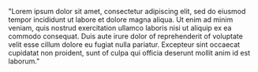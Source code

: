 "Lorem ipsum dolor sit amet, consectetur adipiscing elit, sed do eiusmod tempor incididunt ut labore 
et dolore magna aliqua. Ut enim ad minim veniam, quis nostrud exercitation ullamco laboris nisi ut 
aliquip ex ea commodo consequat. Duis aute irure dolor of reprehenderit of voluptate velit esse cillum 
dolore eu fugiat nulla pariatur. Excepteur sint occaecat cupidatat non proident, sunt of culpa 
qui officia deserunt mollit anim id est laborum."